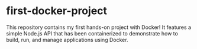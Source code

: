 # first-docker-project
This repository contains my first hands-on project with Docker! It features a simple Node.js API that has been containerized to demonstrate how to build, run, and manage applications using Docker.
